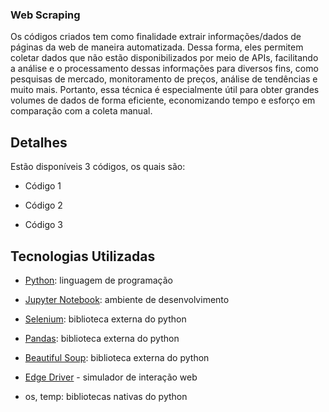 
### Web Scraping

Os códigos criados tem como finalidade extrair informações/dados de páginas da web de maneira automatizada. Dessa forma, eles permitem coletar dados que não estão disponibilizados por meio de APIs, facilitando a análise e o processamento dessas informações para diversos fins, como pesquisas de mercado, monitoramento de preços, análise de tendências e muito mais. Portanto, essa técnica é especialmente útil para obter grandes volumes de dados de forma eficiente, economizando tempo e esforço em comparação com a coleta manual.

## Detalhes
Estão disponíveis 3 códigos, os quais são:
 - Código 1

 - Código 2

 - Código 3


## Tecnologias Utilizadas

 - [Python](https://www.python.org/downloads/release/python-3133/): linguagem de programação

 - [Jupyter Notebook](https://https://jupyter.org/): ambiente de desenvolvimento

 - [Selenium](https://pypi.org/project/selenium/): biblioteca externa do python

 - [Pandas](https://pypi.org/project/pandas/): biblioteca externa do python

 - [Beautiful Soup](https://pypi.org/project/beautifulsoup4/): biblioteca externa do python

 - [Edge Driver](https://developer.microsoft.com/pt-br/microsoft-edge/tools/webdriver?form=MA13LH#downloads) - simulador de interação web

 - os, temp: bibliotecas nativas do python
